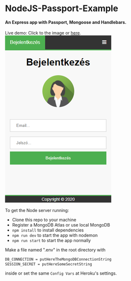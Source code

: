# NodeJS-Passport-Example
#### An Express app with Passport, Mongoose and Handlebars.

Live demo: Click to the image or [here](https://nodejs-passport-example.herokuapp.com).
[![Screenshot](screenshot.png?raw=true "Passport-Example")](https://nodejs-passport-example.herokuapp.com)

To get the Node server running: 
- Clone this repo to your machine
- Register a MongoDB Atlas or use local MongoDB
- `npm install` to install dependencies
- `npm run dev` to start the app with nodemon
- `npm run start` to start the app normally

Make a file named ".env" in the root directory with
```
DB_CONNECTION = putHereTheMongoDBConnectionString
SESSION_SECRET = putHereSomeSecretString
```
inside or set the same `Config Vars` at Heroku's settings.
